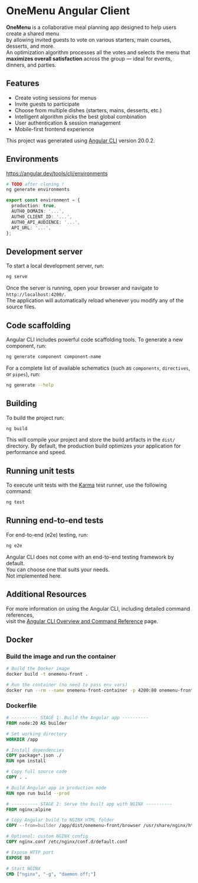 # OneMenu Angular Client

**OneMenu** is a collaborative meal planning app designed to help users create a shared menu  
by allowing invited guests to vote on various starters, main courses, desserts, and more.  
An optimization algorithm processes all the votes and selects the menu that  
**maximizes overall satisfaction** across the group — ideal for events, dinners, and parties.

## Features

- Create voting sessions for menus
- Invite guests to participate
- Choose from multiple dishes (starters, mains, desserts, etc.)
- Intelligent algorithm picks the best global combination
- User authentication & session management
- Mobile-first frontend experience

This project was generated using [Angular CLI](https://github.com/angular/angular-cli) version 20.0.2.

## Environments

<https://angular.dev/tools/cli/environments>

```bash
# TODO after cloning !
ng generate environments
```

```Typescript
export const environment = {
  production: true,
  AUTH0_DOMAIN: '...',
  AUTH0_CLIENT_ID: '...',
  AUTH0_API_AUDIENCE: '...',
  API_URL: '...',
};
```

## Development server

To start a local development server, run:

```bash
ng serve
```

Once the server is running, open your browser and navigate to `http://localhost:4200/`.  
The application will automatically reload whenever you modify any of the source files.

## Code scaffolding

Angular CLI includes powerful code scaffolding tools. To generate a new component, run:

```bash
ng generate component component-name
```

For a complete list of available schematics (such as `components`, `directives`, or `pipes`), run:

```bash
ng generate --help
```

## Building

To build the project run:

```bash
ng build
```

This will compile your project and store the build artifacts in the `dist/` directory. By default, the production build optimizes your application for performance and speed.

## Running unit tests

To execute unit tests with the [Karma](https://karma-runner.github.io) test runner, use the following command:

```bash
ng test
```

## Running end-to-end tests

For end-to-end (e2e) testing, run:

```bash
ng e2e
```

Angular CLI does not come with an end-to-end testing framework by default.  
You can choose one that suits your needs.  
Not implemented here.

## Additional Resources

For more information on using the Angular CLI, including detailed command references,  
visit the [Angular CLI Overview and Command Reference](https://angular.dev/tools/cli) page.

## Docker

### Build the image and run the container

```bash
# Build the Docker image
docker build -t onemenu-front .

# Run the container (no need to pass env vars)
docker run --rm --name onemenu-front-container -p 4200:80 onemenu-front
```

### Dockerfile

```Dockerfile
# ---------- STAGE 1: Build the Angular app ----------
FROM node:20 AS builder

# Set working directory
WORKDIR /app

# Install dependencies
COPY package*.json ./
RUN npm install

# Copy full source code
COPY . .

# Build Angular app in production mode
RUN npm run build --prod

# ---------- STAGE 2: Serve the built app with NGINX ----------
FROM nginx:alpine

# Copy Angular build to NGINX HTML folder
COPY --from=builder /app/dist/onemenu-front/browser /usr/share/nginx/html

# Optional: custom NGINX config
COPY nginx.conf /etc/nginx/conf.d/default.conf

# Expose HTTP port
EXPOSE 80

# Start NGINX
CMD ["nginx", "-g", "daemon off;"]
```
